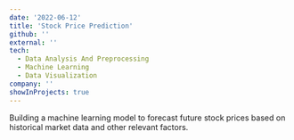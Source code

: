 ```yaml
---
date: '2022-06-12'
title: 'Stock Price Prediction'
github: ''
external: ''
tech:
  - Data Analysis And Preprocessing 
  - Machine Learning 
  - Data Visualization 
company: ''
showInProjects: true
---
```

Building a machine learning model to forecast future stock prices based on historical market data and other relevant factors.
